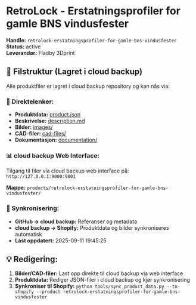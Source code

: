 # RetroLock - Erstatningsprofiler for gamle BNS vindusfester

**Handle:** `retrolock-erstatningsprofiler-for-gamle-bns-vindusfester`  
**Status:** active  
**Leverandør:** Fladby 3Dprint

## 📁 Filstruktur (Lagret i cloud backup)

Alle produktfiler er lagret i cloud backup repository og kan nås via:

### 🔗 Direktelenker:
- **Produktdata:** [product.json](http://127.0.0.1:9000/products/retrolock-erstatningsprofiler-for-gamle-bns-vindusfester/product.json)
- **Beskrivelse:** [description.md](http://127.0.0.1:9000/products/retrolock-erstatningsprofiler-for-gamle-bns-vindusfester/description.md)
- **Bilder:** [images/](http://127.0.0.1:9000/products/retrolock-erstatningsprofiler-for-gamle-bns-vindusfester/images/)
- **CAD-filer:** [cad-files/](http://127.0.0.1:9000/products/retrolock-erstatningsprofiler-for-gamle-bns-vindusfester/cad-files/)
- **Dokumentasjon:** [documentation/](http://127.0.0.1:9000/products/retrolock-erstatningsprofiler-for-gamle-bns-vindusfester/documentation/)

### 📊 cloud backup Web Interface:
Tilgang til filer via cloud backup web interface på:
`http://127.0.0.1:9000:9001`

**Mappe:** `products/retrolock-erstatningsprofiler-for-gamle-bns-vindusfester/`

### 🔄 Synkronisering:
- **GitHub → cloud backup:** Referanser og metadata
- **cloud backup → Shopify:** Produktdata og bilder synkroniseres automatisk
- **Last oppdatert:** 2025-09-11 19:45:25

## 💡 Redigering:
1. **Bilder/CAD-filer:** Last opp direkte til cloud backup via web interface
2. **Produktdata:** Rediger JSON-filer i cloud backup og kjør synkronisering
3. **Synkroniser til Shopify:** `python tools/sync_product_data.py --to-shopify --product retrolock-erstatningsprofiler-for-gamle-bns-vindusfester`
